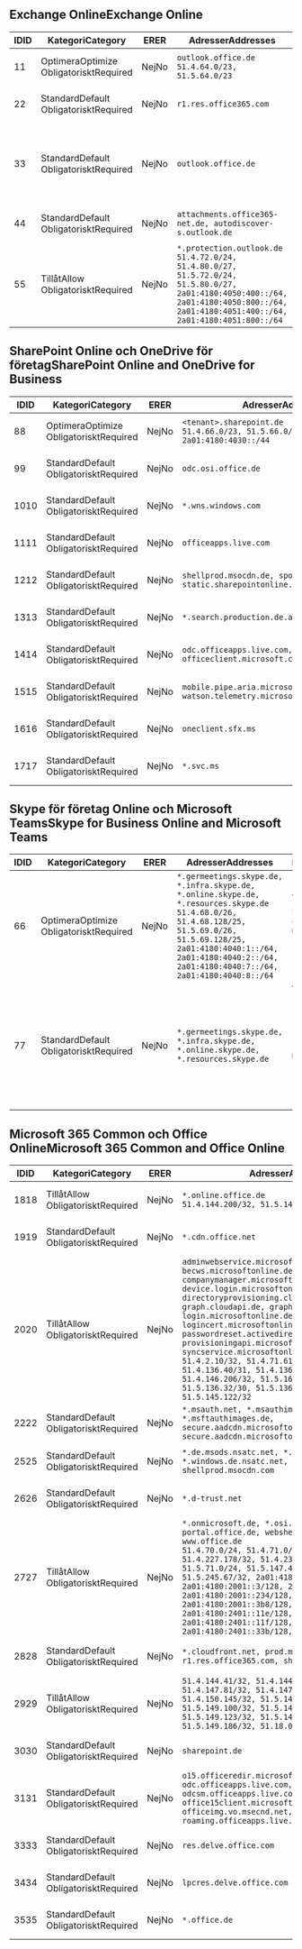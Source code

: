 <!--THIS FILE IS AUTOMATICALLY GENERATED. MANUAL CHANGES WILL BE OVERWRITTEN.-->
<!--Please contact the Office 365 Endpoints team with any questions.-->
<!--Germany endpoints version 2020120100-->
<!--File generated 2021-05-18 11:00:55.7922-->

## <a name="exchange-online"></a><span data-ttu-id="f2de9-101">Exchange Online</span><span class="sxs-lookup"><span data-stu-id="f2de9-101">Exchange Online</span></span>

<span data-ttu-id="f2de9-102">ID</span><span class="sxs-lookup"><span data-stu-id="f2de9-102">ID</span></span> | <span data-ttu-id="f2de9-103">Kategori</span><span class="sxs-lookup"><span data-stu-id="f2de9-103">Category</span></span> | <span data-ttu-id="f2de9-104">ER</span><span class="sxs-lookup"><span data-stu-id="f2de9-104">ER</span></span> | <span data-ttu-id="f2de9-105">Adresser</span><span class="sxs-lookup"><span data-stu-id="f2de9-105">Addresses</span></span> | <span data-ttu-id="f2de9-106">Portar</span><span class="sxs-lookup"><span data-stu-id="f2de9-106">Ports</span></span>
-- | -------------------- | -- | ----------------------------------------------------------------------------------------------------------------------------------------------------------------------------------------- | -------------------------------
<span data-ttu-id="f2de9-107">1</span><span class="sxs-lookup"><span data-stu-id="f2de9-107">1</span></span> | <span data-ttu-id="f2de9-108">Optimera</span><span class="sxs-lookup"><span data-stu-id="f2de9-108">Optimize</span></span><BR><span data-ttu-id="f2de9-109">Obligatoriskt</span><span class="sxs-lookup"><span data-stu-id="f2de9-109">Required</span></span> | <span data-ttu-id="f2de9-110">Nej</span><span class="sxs-lookup"><span data-stu-id="f2de9-110">No</span></span> | `outlook.office.de`<BR>`51.4.64.0/23, 51.5.64.0/23` | <span data-ttu-id="f2de9-111">**TCP:** 443, 80</span><span class="sxs-lookup"><span data-stu-id="f2de9-111">**TCP:** 443, 80</span></span>
<span data-ttu-id="f2de9-112">2</span><span class="sxs-lookup"><span data-stu-id="f2de9-112">2</span></span> | <span data-ttu-id="f2de9-113">Standard</span><span class="sxs-lookup"><span data-stu-id="f2de9-113">Default</span></span><BR><span data-ttu-id="f2de9-114">Obligatoriskt</span><span class="sxs-lookup"><span data-stu-id="f2de9-114">Required</span></span> | <span data-ttu-id="f2de9-115">Nej</span><span class="sxs-lookup"><span data-stu-id="f2de9-115">No</span></span> | `r1.res.office365.com` | <span data-ttu-id="f2de9-116">**TCP:** 443, 80</span><span class="sxs-lookup"><span data-stu-id="f2de9-116">**TCP:** 443, 80</span></span>
<span data-ttu-id="f2de9-117">3</span><span class="sxs-lookup"><span data-stu-id="f2de9-117">3</span></span> | <span data-ttu-id="f2de9-118">Standard</span><span class="sxs-lookup"><span data-stu-id="f2de9-118">Default</span></span><BR><span data-ttu-id="f2de9-119">Obligatoriskt</span><span class="sxs-lookup"><span data-stu-id="f2de9-119">Required</span></span> | <span data-ttu-id="f2de9-120">Nej</span><span class="sxs-lookup"><span data-stu-id="f2de9-120">No</span></span> | `outlook.office.de` | <span data-ttu-id="f2de9-121">**TCP:** 143, 25, 587, 993, 995</span><span class="sxs-lookup"><span data-stu-id="f2de9-121">**TCP:** 143, 25, 587, 993, 995</span></span>
<span data-ttu-id="f2de9-122">4</span><span class="sxs-lookup"><span data-stu-id="f2de9-122">4</span></span> | <span data-ttu-id="f2de9-123">Standard</span><span class="sxs-lookup"><span data-stu-id="f2de9-123">Default</span></span><BR><span data-ttu-id="f2de9-124">Obligatoriskt</span><span class="sxs-lookup"><span data-stu-id="f2de9-124">Required</span></span> | <span data-ttu-id="f2de9-125">Nej</span><span class="sxs-lookup"><span data-stu-id="f2de9-125">No</span></span> | `attachments.office365-net.de, autodiscover-s.outlook.de` | <span data-ttu-id="f2de9-126">**TCP:** 443, 80</span><span class="sxs-lookup"><span data-stu-id="f2de9-126">**TCP:** 443, 80</span></span>
<span data-ttu-id="f2de9-127">5</span><span class="sxs-lookup"><span data-stu-id="f2de9-127">5</span></span> | <span data-ttu-id="f2de9-128">Tillåt</span><span class="sxs-lookup"><span data-stu-id="f2de9-128">Allow</span></span><BR><span data-ttu-id="f2de9-129">Obligatoriskt</span><span class="sxs-lookup"><span data-stu-id="f2de9-129">Required</span></span> | <span data-ttu-id="f2de9-130">Nej</span><span class="sxs-lookup"><span data-stu-id="f2de9-130">No</span></span> | `*.protection.outlook.de`<BR>`51.4.72.0/24, 51.4.80.0/27, 51.5.72.0/24, 51.5.80.0/27, 2a01:4180:4050:400::/64, 2a01:4180:4050:800::/64, 2a01:4180:4051:400::/64, 2a01:4180:4051:800::/64` | <span data-ttu-id="f2de9-131">**TCP:** 25, 443</span><span class="sxs-lookup"><span data-stu-id="f2de9-131">**TCP:** 25, 443</span></span>

## <a name="sharepoint-online-and-onedrive-for-business"></a><span data-ttu-id="f2de9-132">SharePoint Online och OneDrive för företag</span><span class="sxs-lookup"><span data-stu-id="f2de9-132">SharePoint Online and OneDrive for Business</span></span>

<span data-ttu-id="f2de9-133">ID</span><span class="sxs-lookup"><span data-stu-id="f2de9-133">ID</span></span> | <span data-ttu-id="f2de9-134">Kategori</span><span class="sxs-lookup"><span data-stu-id="f2de9-134">Category</span></span> | <span data-ttu-id="f2de9-135">ER</span><span class="sxs-lookup"><span data-stu-id="f2de9-135">ER</span></span> | <span data-ttu-id="f2de9-136">Adresser</span><span class="sxs-lookup"><span data-stu-id="f2de9-136">Addresses</span></span> | <span data-ttu-id="f2de9-137">Portar</span><span class="sxs-lookup"><span data-stu-id="f2de9-137">Ports</span></span>
-- | -------------------- | -- | ------------------------------------------------------------------------------ | ----------------
<span data-ttu-id="f2de9-138">8</span><span class="sxs-lookup"><span data-stu-id="f2de9-138">8</span></span> | <span data-ttu-id="f2de9-139">Optimera</span><span class="sxs-lookup"><span data-stu-id="f2de9-139">Optimize</span></span><BR><span data-ttu-id="f2de9-140">Obligatoriskt</span><span class="sxs-lookup"><span data-stu-id="f2de9-140">Required</span></span> | <span data-ttu-id="f2de9-141">Nej</span><span class="sxs-lookup"><span data-stu-id="f2de9-141">No</span></span> | `<tenant>.sharepoint.de`<BR>`51.4.66.0/23, 51.5.66.0/23, 2a01:4180:4030::/44` | <span data-ttu-id="f2de9-142">**TCP:** 443, 80</span><span class="sxs-lookup"><span data-stu-id="f2de9-142">**TCP:** 443, 80</span></span>
<span data-ttu-id="f2de9-143">9</span><span class="sxs-lookup"><span data-stu-id="f2de9-143">9</span></span> | <span data-ttu-id="f2de9-144">Standard</span><span class="sxs-lookup"><span data-stu-id="f2de9-144">Default</span></span><BR><span data-ttu-id="f2de9-145">Obligatoriskt</span><span class="sxs-lookup"><span data-stu-id="f2de9-145">Required</span></span> | <span data-ttu-id="f2de9-146">Nej</span><span class="sxs-lookup"><span data-stu-id="f2de9-146">No</span></span> | `odc.osi.office.de` | <span data-ttu-id="f2de9-147">**TCP:** 443, 80</span><span class="sxs-lookup"><span data-stu-id="f2de9-147">**TCP:** 443, 80</span></span>
<span data-ttu-id="f2de9-148">10</span><span class="sxs-lookup"><span data-stu-id="f2de9-148">10</span></span> | <span data-ttu-id="f2de9-149">Standard</span><span class="sxs-lookup"><span data-stu-id="f2de9-149">Default</span></span><BR><span data-ttu-id="f2de9-150">Obligatoriskt</span><span class="sxs-lookup"><span data-stu-id="f2de9-150">Required</span></span> | <span data-ttu-id="f2de9-151">Nej</span><span class="sxs-lookup"><span data-stu-id="f2de9-151">No</span></span> | `*.wns.windows.com` | <span data-ttu-id="f2de9-152">**TCP:** 443, 80</span><span class="sxs-lookup"><span data-stu-id="f2de9-152">**TCP:** 443, 80</span></span>
<span data-ttu-id="f2de9-153">11</span><span class="sxs-lookup"><span data-stu-id="f2de9-153">11</span></span> | <span data-ttu-id="f2de9-154">Standard</span><span class="sxs-lookup"><span data-stu-id="f2de9-154">Default</span></span><BR><span data-ttu-id="f2de9-155">Obligatoriskt</span><span class="sxs-lookup"><span data-stu-id="f2de9-155">Required</span></span> | <span data-ttu-id="f2de9-156">Nej</span><span class="sxs-lookup"><span data-stu-id="f2de9-156">No</span></span> | `officeapps.live.com` | <span data-ttu-id="f2de9-157">**TCP:** 443, 80</span><span class="sxs-lookup"><span data-stu-id="f2de9-157">**TCP:** 443, 80</span></span>
<span data-ttu-id="f2de9-158">12</span><span class="sxs-lookup"><span data-stu-id="f2de9-158">12</span></span> | <span data-ttu-id="f2de9-159">Standard</span><span class="sxs-lookup"><span data-stu-id="f2de9-159">Default</span></span><BR><span data-ttu-id="f2de9-160">Obligatoriskt</span><span class="sxs-lookup"><span data-stu-id="f2de9-160">Required</span></span> | <span data-ttu-id="f2de9-161">Nej</span><span class="sxs-lookup"><span data-stu-id="f2de9-161">No</span></span> | `shellprod.msocdn.de, spoprod-a.akamaihd.net, static.sharepointonline.com` | <span data-ttu-id="f2de9-162">**TCP:** 443, 80</span><span class="sxs-lookup"><span data-stu-id="f2de9-162">**TCP:** 443, 80</span></span>
<span data-ttu-id="f2de9-163">13</span><span class="sxs-lookup"><span data-stu-id="f2de9-163">13</span></span> | <span data-ttu-id="f2de9-164">Standard</span><span class="sxs-lookup"><span data-stu-id="f2de9-164">Default</span></span><BR><span data-ttu-id="f2de9-165">Obligatoriskt</span><span class="sxs-lookup"><span data-stu-id="f2de9-165">Required</span></span> | <span data-ttu-id="f2de9-166">Nej</span><span class="sxs-lookup"><span data-stu-id="f2de9-166">No</span></span> | `*.search.production.de.azuretrafficmanager.de` | <span data-ttu-id="f2de9-167">**TCP:** 443</span><span class="sxs-lookup"><span data-stu-id="f2de9-167">**TCP:** 443</span></span>
<span data-ttu-id="f2de9-168">14</span><span class="sxs-lookup"><span data-stu-id="f2de9-168">14</span></span> | <span data-ttu-id="f2de9-169">Standard</span><span class="sxs-lookup"><span data-stu-id="f2de9-169">Default</span></span><BR><span data-ttu-id="f2de9-170">Obligatoriskt</span><span class="sxs-lookup"><span data-stu-id="f2de9-170">Required</span></span> | <span data-ttu-id="f2de9-171">Nej</span><span class="sxs-lookup"><span data-stu-id="f2de9-171">No</span></span> | `odc.officeapps.live.com, officeclient.microsoft.com` | <span data-ttu-id="f2de9-172">**TCP:** 443, 80</span><span class="sxs-lookup"><span data-stu-id="f2de9-172">**TCP:** 443, 80</span></span>
<span data-ttu-id="f2de9-173">15</span><span class="sxs-lookup"><span data-stu-id="f2de9-173">15</span></span> | <span data-ttu-id="f2de9-174">Standard</span><span class="sxs-lookup"><span data-stu-id="f2de9-174">Default</span></span><BR><span data-ttu-id="f2de9-175">Obligatoriskt</span><span class="sxs-lookup"><span data-stu-id="f2de9-175">Required</span></span> | <span data-ttu-id="f2de9-176">Nej</span><span class="sxs-lookup"><span data-stu-id="f2de9-176">No</span></span> | `mobile.pipe.aria.microsoft.com, ssw.live.com, watson.telemetry.microsoft.com` | <span data-ttu-id="f2de9-177">**TCP:** 443, 80</span><span class="sxs-lookup"><span data-stu-id="f2de9-177">**TCP:** 443, 80</span></span>
<span data-ttu-id="f2de9-178">16</span><span class="sxs-lookup"><span data-stu-id="f2de9-178">16</span></span> | <span data-ttu-id="f2de9-179">Standard</span><span class="sxs-lookup"><span data-stu-id="f2de9-179">Default</span></span><BR><span data-ttu-id="f2de9-180">Obligatoriskt</span><span class="sxs-lookup"><span data-stu-id="f2de9-180">Required</span></span> | <span data-ttu-id="f2de9-181">Nej</span><span class="sxs-lookup"><span data-stu-id="f2de9-181">No</span></span> | `oneclient.sfx.ms` | <span data-ttu-id="f2de9-182">**TCP:** 443, 80</span><span class="sxs-lookup"><span data-stu-id="f2de9-182">**TCP:** 443, 80</span></span>
<span data-ttu-id="f2de9-183">17</span><span class="sxs-lookup"><span data-stu-id="f2de9-183">17</span></span> | <span data-ttu-id="f2de9-184">Standard</span><span class="sxs-lookup"><span data-stu-id="f2de9-184">Default</span></span><BR><span data-ttu-id="f2de9-185">Obligatoriskt</span><span class="sxs-lookup"><span data-stu-id="f2de9-185">Required</span></span> | <span data-ttu-id="f2de9-186">Nej</span><span class="sxs-lookup"><span data-stu-id="f2de9-186">No</span></span> | `*.svc.ms` | <span data-ttu-id="f2de9-187">**TCP:** 443, 80</span><span class="sxs-lookup"><span data-stu-id="f2de9-187">**TCP:** 443, 80</span></span>

## <a name="skype-for-business-online-and-microsoft-teams"></a><span data-ttu-id="f2de9-188">Skype för företag Online och Microsoft Teams</span><span class="sxs-lookup"><span data-stu-id="f2de9-188">Skype for Business Online and Microsoft Teams</span></span>

<span data-ttu-id="f2de9-189">ID</span><span class="sxs-lookup"><span data-stu-id="f2de9-189">ID</span></span> | <span data-ttu-id="f2de9-190">Kategori</span><span class="sxs-lookup"><span data-stu-id="f2de9-190">Category</span></span> | <span data-ttu-id="f2de9-191">ER</span><span class="sxs-lookup"><span data-stu-id="f2de9-191">ER</span></span> | <span data-ttu-id="f2de9-192">Adresser</span><span class="sxs-lookup"><span data-stu-id="f2de9-192">Addresses</span></span> | <span data-ttu-id="f2de9-193">Portar</span><span class="sxs-lookup"><span data-stu-id="f2de9-193">Ports</span></span>
-- | -------------------- | -- | ----------------------------------------------------------------------------------------------------------------------------------------------------------------------------------------------------------------------------------------------- | --------------------------------------------------
<span data-ttu-id="f2de9-194">6</span><span class="sxs-lookup"><span data-stu-id="f2de9-194">6</span></span> | <span data-ttu-id="f2de9-195">Optimera</span><span class="sxs-lookup"><span data-stu-id="f2de9-195">Optimize</span></span><BR><span data-ttu-id="f2de9-196">Obligatoriskt</span><span class="sxs-lookup"><span data-stu-id="f2de9-196">Required</span></span> | <span data-ttu-id="f2de9-197">Nej</span><span class="sxs-lookup"><span data-stu-id="f2de9-197">No</span></span> | `*.germeetings.skype.de, *.infra.skype.de, *.online.skype.de, *.resources.skype.de`<BR>`51.4.68.0/26, 51.4.68.128/25, 51.5.69.0/26, 51.5.69.128/25, 2a01:4180:4040:1::/64, 2a01:4180:4040:2::/64, 2a01:4180:4040:7::/64, 2a01:4180:4040:8::/64` | <span data-ttu-id="f2de9-198">**TCP:** 443, 80</span><span class="sxs-lookup"><span data-stu-id="f2de9-198">**TCP:** 443, 80</span></span><BR><span data-ttu-id="f2de9-199">**UDP:** 3478</span><span class="sxs-lookup"><span data-stu-id="f2de9-199">**UDP:** 3478</span></span>
<span data-ttu-id="f2de9-200">7</span><span class="sxs-lookup"><span data-stu-id="f2de9-200">7</span></span> | <span data-ttu-id="f2de9-201">Standard</span><span class="sxs-lookup"><span data-stu-id="f2de9-201">Default</span></span><BR><span data-ttu-id="f2de9-202">Obligatoriskt</span><span class="sxs-lookup"><span data-stu-id="f2de9-202">Required</span></span> | <span data-ttu-id="f2de9-203">Nej</span><span class="sxs-lookup"><span data-stu-id="f2de9-203">No</span></span> | `*.germeetings.skype.de, *.infra.skype.de, *.online.skype.de, *.resources.skype.de` | <span data-ttu-id="f2de9-204">**TCP:** 5061, 50000-59999</span><span class="sxs-lookup"><span data-stu-id="f2de9-204">**TCP:** 5061, 50000-59999</span></span><BR><span data-ttu-id="f2de9-205">**UDP:** 50000-59999</span><span class="sxs-lookup"><span data-stu-id="f2de9-205">**UDP:** 50000-59999</span></span>

## <a name="microsoft-365-common-and-office-online"></a><span data-ttu-id="f2de9-206">Microsoft 365 Common och Office Online</span><span class="sxs-lookup"><span data-stu-id="f2de9-206">Microsoft 365 Common and Office Online</span></span>

<span data-ttu-id="f2de9-207">ID</span><span class="sxs-lookup"><span data-stu-id="f2de9-207">ID</span></span> | <span data-ttu-id="f2de9-208">Kategori</span><span class="sxs-lookup"><span data-stu-id="f2de9-208">Category</span></span> | <span data-ttu-id="f2de9-209">ER</span><span class="sxs-lookup"><span data-stu-id="f2de9-209">ER</span></span> | <span data-ttu-id="f2de9-210">Adresser</span><span class="sxs-lookup"><span data-stu-id="f2de9-210">Addresses</span></span> | <span data-ttu-id="f2de9-211">Portar</span><span class="sxs-lookup"><span data-stu-id="f2de9-211">Ports</span></span>
-- | ------------------- | -- | -------------------------------------------------------------------------------------------------------------------------------------------------------------------------------------------------------------------------------------------------------------------------------------------------------------------------------------------------------------------------------------------------------------------------------------------------------------------------------------------------------------------------------------------------------------------------------------------------------------------------- | ----------------
<span data-ttu-id="f2de9-212">18</span><span class="sxs-lookup"><span data-stu-id="f2de9-212">18</span></span> | <span data-ttu-id="f2de9-213">Tillåt</span><span class="sxs-lookup"><span data-stu-id="f2de9-213">Allow</span></span><BR><span data-ttu-id="f2de9-214">Obligatoriskt</span><span class="sxs-lookup"><span data-stu-id="f2de9-214">Required</span></span> | <span data-ttu-id="f2de9-215">Nej</span><span class="sxs-lookup"><span data-stu-id="f2de9-215">No</span></span> | `*.online.office.de`<BR>`51.4.144.200/32, 51.5.149.3/32, 51.18.16.0/23` | <span data-ttu-id="f2de9-216">**TCP:** 443</span><span class="sxs-lookup"><span data-stu-id="f2de9-216">**TCP:** 443</span></span>
<span data-ttu-id="f2de9-217">19</span><span class="sxs-lookup"><span data-stu-id="f2de9-217">19</span></span> | <span data-ttu-id="f2de9-218">Standard</span><span class="sxs-lookup"><span data-stu-id="f2de9-218">Default</span></span><BR><span data-ttu-id="f2de9-219">Obligatoriskt</span><span class="sxs-lookup"><span data-stu-id="f2de9-219">Required</span></span> | <span data-ttu-id="f2de9-220">Nej</span><span class="sxs-lookup"><span data-stu-id="f2de9-220">No</span></span> | `*.cdn.office.net` | <span data-ttu-id="f2de9-221">**TCP:** 443</span><span class="sxs-lookup"><span data-stu-id="f2de9-221">**TCP:** 443</span></span>
<span data-ttu-id="f2de9-222">20</span><span class="sxs-lookup"><span data-stu-id="f2de9-222">20</span></span> | <span data-ttu-id="f2de9-223">Tillåt</span><span class="sxs-lookup"><span data-stu-id="f2de9-223">Allow</span></span><BR><span data-ttu-id="f2de9-224">Obligatoriskt</span><span class="sxs-lookup"><span data-stu-id="f2de9-224">Required</span></span> | <span data-ttu-id="f2de9-225">Nej</span><span class="sxs-lookup"><span data-stu-id="f2de9-225">No</span></span> | `adminwebservice.microsoftonline.de, becws.microsoftonline.de, companymanager.microsoftonline.de, device.login.microsoftonline.de, directoryprovisioning.cloudapi.de, graph.cloudapi.de, graph.microsoft.de, login.microsoftonline.de, logincert.microsoftonline.de, pas.cloudapi.de, passwordreset.activedirectory.microsoftazure.de, provisioningapi.microsoftonline.de, syncservice.microsoftonline.de`<BR>`51.4.2.10/32, 51.4.71.61/32, 51.4.136.38/31, 51.4.136.40/31, 51.4.136.42/32, 51.4.146.38/32, 51.4.146.206/32, 51.5.16.7/32, 51.5.71.22/32, 51.5.136.32/30, 51.5.136.36/32, 51.5.145.29/32, 51.5.145.122/32` | <span data-ttu-id="f2de9-226">**TCP:** 443, 80</span><span class="sxs-lookup"><span data-stu-id="f2de9-226">**TCP:** 443, 80</span></span>
<span data-ttu-id="f2de9-227">22</span><span class="sxs-lookup"><span data-stu-id="f2de9-227">22</span></span> | <span data-ttu-id="f2de9-228">Standard</span><span class="sxs-lookup"><span data-stu-id="f2de9-228">Default</span></span><BR><span data-ttu-id="f2de9-229">Obligatoriskt</span><span class="sxs-lookup"><span data-stu-id="f2de9-229">Required</span></span> | <span data-ttu-id="f2de9-230">Nej</span><span class="sxs-lookup"><span data-stu-id="f2de9-230">No</span></span> | `*.msauth.net, *.msauthimages.de, *.msftauth.net, *.msftauthimages.de, secure.aadcdn.microsoftonline-p.com, secure.aadcdn.microsoftonline-p.de` | <span data-ttu-id="f2de9-231">**TCP:** 443, 80</span><span class="sxs-lookup"><span data-stu-id="f2de9-231">**TCP:** 443, 80</span></span>
<span data-ttu-id="f2de9-232">25</span><span class="sxs-lookup"><span data-stu-id="f2de9-232">25</span></span> | <span data-ttu-id="f2de9-233">Standard</span><span class="sxs-lookup"><span data-stu-id="f2de9-233">Default</span></span><BR><span data-ttu-id="f2de9-234">Obligatoriskt</span><span class="sxs-lookup"><span data-stu-id="f2de9-234">Required</span></span> | <span data-ttu-id="f2de9-235">Nej</span><span class="sxs-lookup"><span data-stu-id="f2de9-235">No</span></span> | `*.de.msods.nsatc.net, *.office.de.akadns.net, *.windows.de.nsatc.net, officehome.msocdn.de, shellprod.msocdn.com` | <span data-ttu-id="f2de9-236">**TCP:** 443, 80</span><span class="sxs-lookup"><span data-stu-id="f2de9-236">**TCP:** 443, 80</span></span>
<span data-ttu-id="f2de9-237">26</span><span class="sxs-lookup"><span data-stu-id="f2de9-237">26</span></span> | <span data-ttu-id="f2de9-238">Standard</span><span class="sxs-lookup"><span data-stu-id="f2de9-238">Default</span></span><BR><span data-ttu-id="f2de9-239">Obligatoriskt</span><span class="sxs-lookup"><span data-stu-id="f2de9-239">Required</span></span> | <span data-ttu-id="f2de9-240">Nej</span><span class="sxs-lookup"><span data-stu-id="f2de9-240">No</span></span> | `*.d-trust.net` | <span data-ttu-id="f2de9-241">**TCP:** 443, 80</span><span class="sxs-lookup"><span data-stu-id="f2de9-241">**TCP:** 443, 80</span></span>
<span data-ttu-id="f2de9-242">27</span><span class="sxs-lookup"><span data-stu-id="f2de9-242">27</span></span> | <span data-ttu-id="f2de9-243">Tillåt</span><span class="sxs-lookup"><span data-stu-id="f2de9-243">Allow</span></span><BR><span data-ttu-id="f2de9-244">Obligatoriskt</span><span class="sxs-lookup"><span data-stu-id="f2de9-244">Required</span></span> | <span data-ttu-id="f2de9-245">Nej</span><span class="sxs-lookup"><span data-stu-id="f2de9-245">No</span></span> | `*.onmicrosoft.de, *.osi.office.de, office.de, portal.office.de, webshell.suite.office.de, www.office.de`<BR>`51.4.70.0/24, 51.4.71.0/24, 51.4.226.115/32, 51.4.227.178/32, 51.4.230.178/32, 51.5.70.0/24, 51.5.71.0/24, 51.5.147.48/32, 51.5.242.163/32, 51.5.245.67/32, 2a01:4180:2001::2/128, 2a01:4180:2001::3/128, 2a01:4180:2001::92/128, 2a01:4180:2001::234/128, 2a01:4180:2001::3b8/128, 2a01:4180:2401::5/128, 2a01:4180:2401::11e/128, 2a01:4180:2401::11f/128, 2a01:4180:2401::33b/128, 2a01:4180:2401::55b/128` | <span data-ttu-id="f2de9-246">**TCP:** 443, 80</span><span class="sxs-lookup"><span data-stu-id="f2de9-246">**TCP:** 443, 80</span></span>
<span data-ttu-id="f2de9-247">28</span><span class="sxs-lookup"><span data-stu-id="f2de9-247">28</span></span> | <span data-ttu-id="f2de9-248">Standard</span><span class="sxs-lookup"><span data-stu-id="f2de9-248">Default</span></span><BR><span data-ttu-id="f2de9-249">Obligatoriskt</span><span class="sxs-lookup"><span data-stu-id="f2de9-249">Required</span></span> | <span data-ttu-id="f2de9-250">Nej</span><span class="sxs-lookup"><span data-stu-id="f2de9-250">No</span></span> | `*.cloudfront.net, prod.msocdn.de, r1.res.office365.com, shellprod.msocdn.de` | <span data-ttu-id="f2de9-251">**TCP:** 443, 80</span><span class="sxs-lookup"><span data-stu-id="f2de9-251">**TCP:** 443, 80</span></span>
<span data-ttu-id="f2de9-252">29</span><span class="sxs-lookup"><span data-stu-id="f2de9-252">29</span></span> | <span data-ttu-id="f2de9-253">Tillåt</span><span class="sxs-lookup"><span data-stu-id="f2de9-253">Allow</span></span><BR><span data-ttu-id="f2de9-254">Obligatoriskt</span><span class="sxs-lookup"><span data-stu-id="f2de9-254">Required</span></span> | <span data-ttu-id="f2de9-255">Nej</span><span class="sxs-lookup"><span data-stu-id="f2de9-255">No</span></span> | `51.4.144.41/32, 51.4.144.174/32, 51.4.145.38/32, 51.4.147.81/32, 51.4.147.233/32, 51.4.148.12/32, 51.4.150.145/32, 51.5.147.242/32, 51.5.149.100/32, 51.5.149.119/32, 51.5.149.123/32, 51.5.149.180/32, 51.5.149.186/32, 51.18.0.0/21` | <span data-ttu-id="f2de9-256">**TCP:** 443, 80</span><span class="sxs-lookup"><span data-stu-id="f2de9-256">**TCP:** 443, 80</span></span>
<span data-ttu-id="f2de9-257">30</span><span class="sxs-lookup"><span data-stu-id="f2de9-257">30</span></span> | <span data-ttu-id="f2de9-258">Standard</span><span class="sxs-lookup"><span data-stu-id="f2de9-258">Default</span></span><BR><span data-ttu-id="f2de9-259">Obligatoriskt</span><span class="sxs-lookup"><span data-stu-id="f2de9-259">Required</span></span> | <span data-ttu-id="f2de9-260">Nej</span><span class="sxs-lookup"><span data-stu-id="f2de9-260">No</span></span> | `sharepoint.de` | <span data-ttu-id="f2de9-261">**TCP:** 443, 80</span><span class="sxs-lookup"><span data-stu-id="f2de9-261">**TCP:** 443, 80</span></span>
<span data-ttu-id="f2de9-262">31</span><span class="sxs-lookup"><span data-stu-id="f2de9-262">31</span></span> | <span data-ttu-id="f2de9-263">Standard</span><span class="sxs-lookup"><span data-stu-id="f2de9-263">Default</span></span><BR><span data-ttu-id="f2de9-264">Obligatoriskt</span><span class="sxs-lookup"><span data-stu-id="f2de9-264">Required</span></span> | <span data-ttu-id="f2de9-265">Nej</span><span class="sxs-lookup"><span data-stu-id="f2de9-265">No</span></span> | `o15.officeredir.microsoft.com, odc.officeapps.live.com, odcsm.officeapps.live.com, office.microsoft.com, office15client.microsoft.com, officeimg.vo.msecnd.net, roaming.officeapps.live.com` | <span data-ttu-id="f2de9-266">**TCP:** 443, 80</span><span class="sxs-lookup"><span data-stu-id="f2de9-266">**TCP:** 443, 80</span></span>
<span data-ttu-id="f2de9-267">33</span><span class="sxs-lookup"><span data-stu-id="f2de9-267">33</span></span> | <span data-ttu-id="f2de9-268">Standard</span><span class="sxs-lookup"><span data-stu-id="f2de9-268">Default</span></span><BR><span data-ttu-id="f2de9-269">Obligatoriskt</span><span class="sxs-lookup"><span data-stu-id="f2de9-269">Required</span></span> | <span data-ttu-id="f2de9-270">Nej</span><span class="sxs-lookup"><span data-stu-id="f2de9-270">No</span></span> | `res.delve.office.com` | <span data-ttu-id="f2de9-271">**TCP:** 443</span><span class="sxs-lookup"><span data-stu-id="f2de9-271">**TCP:** 443</span></span>
<span data-ttu-id="f2de9-272">34</span><span class="sxs-lookup"><span data-stu-id="f2de9-272">34</span></span> | <span data-ttu-id="f2de9-273">Standard</span><span class="sxs-lookup"><span data-stu-id="f2de9-273">Default</span></span><BR><span data-ttu-id="f2de9-274">Obligatoriskt</span><span class="sxs-lookup"><span data-stu-id="f2de9-274">Required</span></span> | <span data-ttu-id="f2de9-275">Nej</span><span class="sxs-lookup"><span data-stu-id="f2de9-275">No</span></span> | `lpcres.delve.office.com` | <span data-ttu-id="f2de9-276">**TCP:** 443</span><span class="sxs-lookup"><span data-stu-id="f2de9-276">**TCP:** 443</span></span>
<span data-ttu-id="f2de9-277">35</span><span class="sxs-lookup"><span data-stu-id="f2de9-277">35</span></span> | <span data-ttu-id="f2de9-278">Standard</span><span class="sxs-lookup"><span data-stu-id="f2de9-278">Default</span></span><BR><span data-ttu-id="f2de9-279">Obligatoriskt</span><span class="sxs-lookup"><span data-stu-id="f2de9-279">Required</span></span> | <span data-ttu-id="f2de9-280">Nej</span><span class="sxs-lookup"><span data-stu-id="f2de9-280">No</span></span> | `*.office.de` | <span data-ttu-id="f2de9-281">**TCP:** 443, 80</span><span class="sxs-lookup"><span data-stu-id="f2de9-281">**TCP:** 443, 80</span></span>
